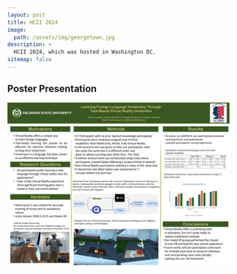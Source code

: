 ```yaml
---
layout: post
title: HCII 2024
image: 
  path: /assets/img/georgetown.jpg
description: >
  HCII 2024, which was hosted in Washington DC.
sitemap: false
---
```


## Poster Presentation
<img src="/assets/img/hcii24/HCII-Poster.jpg" alt="HCIIPoster"/>
